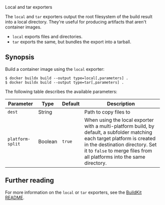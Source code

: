 Local and tar exporters


The `local` and `tar` exporters output the root filesystem of the build result
into a local directory. They're useful for producing artifacts that aren't
container images.

- `local` exports files and directories.
- `tar` exports the same, but bundles the export into a tarball.

## Synopsis

Build a container image using the `local` exporter:

```console
$ docker buildx build --output type=local[,parameters] .
$ docker buildx build --output type=tar[,parameters] .
```

The following table describes the available parameters:

| Parameter        | Type    | Default | Description                                                                                                                                                                                                                            |
|------------------|---------|---------|----------------------------------------------------------------------------------------------------------------------------------------------------------------------------------------------------------------------------------------|
| `dest`           | String  |         | Path to copy files to                                                                                                                                                                                                                  |
| `platform-split` | Boolean | `true`  | When using the local exporter with a multi-platform build, by default, a subfolder matching each target platform is created in the destination directory. Set it to `false` to merge files from all platforms into the same directory. |

## Further reading

For more information on the `local` or `tar` exporters, see the
[BuildKit README](https://github.com/moby/buildkit/blob/master/README.md#local-directory).
